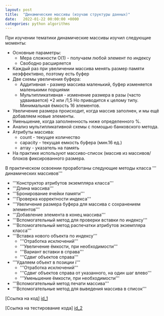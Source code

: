 ```yaml
---
layout: post
title:  "Динамические массивы (изучаю структуры данных)"
date:   2022-01-22 00:00:00 +0000
categories: python algorithms
---
```

[id_1]: https://github.com/NikLaz25/Algorithms_1/blob/main/DynArray_1.py
[id_2]: https://github.com/NikLaz25/Algorithms_1/blob/main/DynArray_test_1.py
При изучении тематики динамические массивы изучил следующие моменты:
* Основные параметры:
  * Мера сложности О(1) - получаем любой элемент по индексу
  * Свободно расширяется
* Каждый раз при увеличении массива менять размер памяти неэффективно, поэтому есть буфер
* Две схемы увеличения буфера:
  * Аддитивная - размер массива маленький, буфер изменяется маленькими порциями
  * Мультипликативная  - изменение размера в разы (часто удваивается) *2 или /1,5 Но приводится к целому типу. Минимальная ёмкость 16 элементов.
* Увеличение размера происходит, когда массив заполнен, и мы ещё добавляем новые элементы.
* Уменьшение, когда заполненность ниже определенного %.
* Анализ мультипликативной схемы с помощью банковского метода.
* Атрибуты массива:
  * count - текущее количество
  * capacity - текущая емкость буфера (мин.16 ед.)
  * array - указатель на память
* На практике используют массиво-список (массив из массивов/блоков фиксированного размера.
	
В практическом освоении проработаны следующие методы класса ''' динамических массивов'''
* '''Конструктор атрибутов экземпляра класса'''
* '''Длина массива'''
* '''Бронирование ячейки памяти'''
* '''Проверка корректности индекса'''
* '''Увеличение размера буфера для массива с сохранением элементов'''
* '''Добавление элемента в конец массива'''
* '''Вспомогательный метод для проверки вставки по индексу'''
* '''Вспомогательный метод распечатки атрибутов экземпляра класса'''
* '''Вставка нового объекта по индексу'''
  * '''Отработка исключений'''
  * '''Увеличение ёмкости, при необходимости'''
  * '''Вариант вставки в справа'''
  * '''Сдвиг объектов справа'''
* '''Удаляем объект в позиции i'''
  * '''Отработка исключений'''
  * '''Сдвиг объектов справа от указанного, на один шаг влево'''
  * '''Уменьшение ёмкости, при необходимости'''
* '''Вспомогательный метод печати массива'''
* '''Вспомогательные метод для выведения массива в список'''
	
[Ссылка на код] [id_1]
	
[Ссылка на тестирование кода] [id_2]



